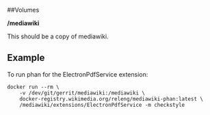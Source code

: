 ##Volumes

**/mediawiki**

This should be a copy of mediawiki.


## Example

To run phan for the ElectronPdfService extension:

```
docker run --rm \
    -v /dev/git/gerrit/mediawiki:/mediawiki \
    docker-registry.wikimedia.org/releng/mediawiki-phan:latest \
    /mediawiki/extensions/ElectronPdfService -m checkstyle
```
